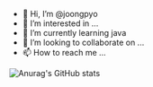 - 👋 Hi, I’m @joongpyo
- 👀 I’m interested in ...
- 🌱 I’m currently learning java
- 💞️ I’m looking to collaborate on ...
- 📫 How to reach me ...

![Anurag's GitHub stats](https://github-readme-stats.vercel.app/api?username=joongpyo&show_icons=true&theme=radical)

<!---
joongpyo/joongpyo is a ✨ special ✨ repository because its `README.md` (this file) appears on your GitHub profile.
You can click the Preview link to take a look at your changes.
--->
